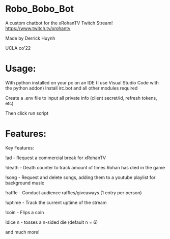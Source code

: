 # Robo_Bobo_Bot
A custom chatbot for the xRohanTV Twitch Stream!
https://www.twitch.tv/xrohantv

 
Made by Derrick Huynh

UCLA co'22

# Usage:
With python installed on your pc on an IDE (I use Visual Studio Code with the python addon)
Install irc.bot and all other modules required

Create a .env file to input all private info (client secret/id, refresh tokens, etc)

Then click run script

# Features:
Key Features:

!ad     - Request a commercial break for xRohanTV

!death  - Death counter to track amount of times Rohan has died in the game

!song   - Request and delete songs, adding them to a youtube playlist for background music

!raffle - Conduct audience raffles/giveaways (1 entry per person)

!uptime - Track the current uptime of the stream

!coin   - Flips a coin

!dice n - tosses a n-sided die (default n = 6)
 
and much more!
